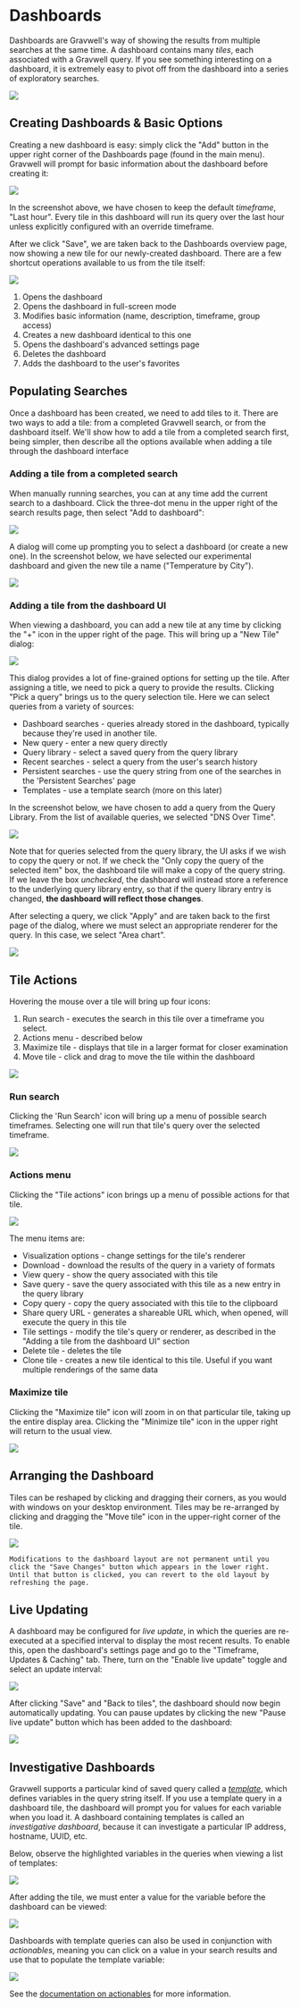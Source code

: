 # Dashboards

Dashboards are Gravwell's way of showing the results from multiple searches at the same time. A dashboard contains many *tiles*, each associated with a Gravwell query. If you see something interesting on a dashboard, it is extremely easy to pivot off from the dashboard into a series of exploratory searches.

![](coredns-dash.png)

## Creating Dashboards & Basic Options

Creating a new dashboard is easy: simply click the "Add" button in the upper right corner of the Dashboards page (found in the main menu). Gravwell will prompt for basic information about the dashboard before creating it:

![](new-dashboard.png)

In the screenshot above, we have chosen to keep the default *timeframe*, "Last hour". Every tile in this dashboard will run its query over the last hour unless explicitly configured with an override timeframe.

After we click "Save", we are taken back to the Dashboards overview page, now showing a new tile for our newly-created dashboard. There are a few shortcut operations available to us from the tile itself:

![](dash-tile-menus.png)

1. Opens the dashboard
2. Opens the dashboard in full-screen mode
3. Modifies basic information (name, description, timeframe, group access)
4. Creates a new dashboard identical to this one
5. Opens the dashboard's advanced settings page
6. Deletes the dashboard
7. Adds the dashboard to the user's favorites

## Populating Searches

Once a dashboard has been created, we need to add tiles to it. There are two ways to add a tile: from a completed Gravwell search, or from the dashboard itself. We'll show how to add a tile from a completed search first, being simpler, then describe all the options available when adding a tile through the dashboard interface

### Adding a tile from a completed search

When manually running searches, you can at any time add the current search to a dashboard. Click the three-dot menu in the upper right of the search results page, then select "Add to dashboard":

![](add-to-dashboard.png)

A dialog will come up prompting you to select a dashboard (or create a new one). In the screenshot below, we have selected our experimental dashboard and given the new tile a name ("Temperature by City").

![](add-to-dashboard2.png)

### Adding a tile from the dashboard UI

When viewing a dashboard, you can add a new tile at any time by clicking the "+" icon in the upper right of the page. This will bring up a "New Tile" dialog:

![](new-tile.png)

This dialog provides a lot of fine-grained options for setting up the tile. After assigning a title, we need to pick a query to provide the results. Clicking "Pick a query" brings us to the query selection tile. Here we can select queries from a variety of sources:

* Dashboard searches - queries already stored in the dashboard, typically because they're used in another tile.
* New query - enter a new query directly
* Query library - select a saved query from the query library
* Recent searches - select a query from the user's search history
* Persistent searches - use the query string from one of the searches in the 'Persistent Searches' page
* Templates - use a template search (more on this later)

In the screenshot below, we have chosen to add a query from the Query Library. From the list of available queries, we selected "DNS Over Time". 

![](new-tile-library.png)

Note that for queries selected from the query library, the UI asks if we wish to copy the query or not. If we check the "Only copy the query of the selected item" box, the dashboard tile will make a copy of the query string. If we leave the box *unchecked*, the dashboard will instead store a reference to the underlying query library entry, so that if the query library entry is changed, **the dashboard will reflect those changes**.

After selecting a query, we click "Apply" and are taken back to the first page of the dialog, where we must select an appropriate renderer for the query. In this case, we select "Area chart".

![](new-tile-render.png)

## Tile Actions

Hovering the mouse over a tile will bring up four icons:

1. Run search - executes the search in this tile over a timeframe you select.
2. Actions menu - described below
3. Maximize tile - displays that tile in a larger format for closer examination
4. Move tile - click and drag to move the tile within the dashboard

![](tile-actions.png)

### Run search

Clicking the 'Run Search' icon will bring up a menu of possible search timeframes. Selecting one will run that tile's query over the selected timeframe.

![](run-search.png)

### Actions menu

Clicking the "Tile actions" icon brings up a menu of possible actions for that tile.

![](tile-actions2.png)

The menu items are:

* Visualization options - change settings for the tile's renderer
* Download - download the results of the query in a variety of formats
* View query - show the query associated with this tile
* Save query - save the query associated with this tile as a new entry in the query library
* Copy query - copy the query associated with this tile to the clipboard
* Share query URL - generates a shareable URL which, when opened, will execute the query in this tile
* Tile settings - modify the tile's query or renderer, as described in the "Adding a tile from the dashboard UI" section
* Delete tile - deletes the tile
* Clone tile - creates a new tile identical to this tile. Useful if you want multiple renderings of the same data

### Maximize tile

Clicking the "Maximize tile" icon will zoom in on that particular tile, taking up the entire display area. Clicking the "Minimize tile" icon in the upper right will return to the usual view.

![](maximize-tile.png)

## Arranging the Dashboard

Tiles can be reshaped by clicking and dragging their corners, as you would with windows on your desktop environment. Tiles may be re-arranged by clicking and dragging the "Move tile" icon in the upper-right corner of the tile.

![](arrange-dashboard.png)

```{attention}
Modifications to the dashboard layout are not permanent until you click the "Save Changes" button which appears in the lower right. Until that button is clicked, you can revert to the old layout by refreshing the page.
```

## Live Updating

A dashboard may be configured for *live update*, in which the queries are re-executed at a specified interval to display the most recent results. To enable this, open the dashboard's settings page and go to the "Timeframe, Updates & Caching" tab. There, turn on the "Enable live update" toggle and select an update interval:

![](enable-live-update.png)

After clicking "Save" and "Back to tiles", the dashboard should now begin automatically updating. You can pause updates by clicking the new "Pause live update" button which has been added to the dashboard:

![](pause-updates.png)

## Investigative Dashboards

Gravwell supports a particular kind of saved query called a [*template*](/gui/templates/templates.md), which defines variables in the query string itself. If you use a template query in a dashboard tile, the dashboard will prompt you for values for each variable when you load it. A dashboard containing templates is called an *investigative dashboard*, because it can investigate a particular IP address, hostname, UUID, etc.

Below, observe the highlighted variables in the queries when viewing a list of templates:

![](templates.png)

After adding the tile, we must enter a value for the variable before the dashboard can be viewed:

![](template-variable.png)

Dashboards with template queries can also be used in conjunction with *actionables*, meaning you can click on a value in your search results and use that to populate the template variable:

![](actionable-dashboard.png)

See the [documentation on actionables](/gui/actionables/actionables) for more information.

